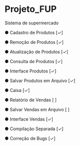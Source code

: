# Projeto_FUP
Sistema de supermercado

 ● Cadastro de Produtos [✓]

 ● Remoção de Produtos [✓]

 ● Atualização de Produtos [✓]

 ● Consulta de Produtos [✓]

 ● Interface Produtos [✓]

 ● Salvar Produtos em Arquivo [✓]

 ● Caixa [✓]

 ● Relatório de Vendas [ ]

 ● Salvar Vendas em Arquivo [ ]

 ● Interface Vendas [✓]

 ● Compilação Separada [✓]

  ● Correção de Bugs [✓]
